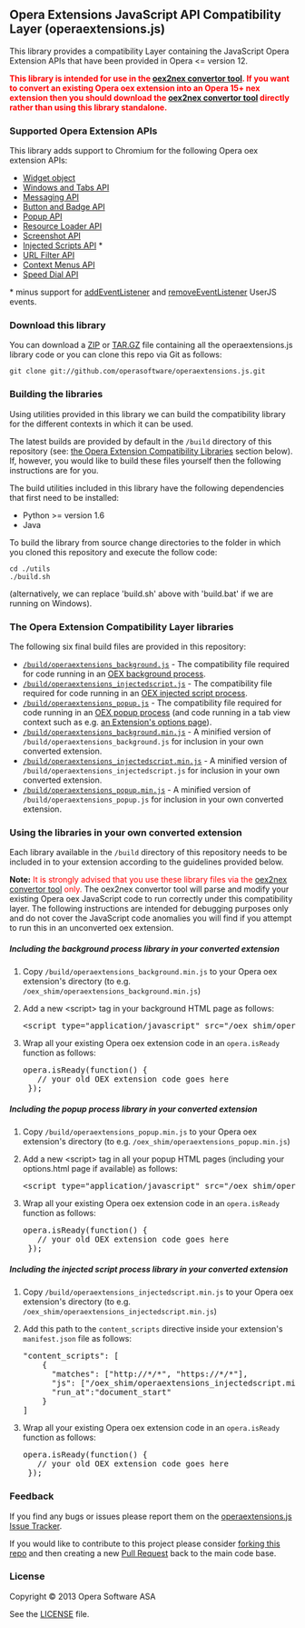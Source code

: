 ## Opera Extensions JavaScript API Compatibility Layer (operaextensions.js)

This library provides a compatibility Layer containing the JavaScript Opera Extension APIs that have been provided in Opera <= version 12.

**<font color="red">This library is intended for use in the [oex2nex convertor tool](https://github.com/operasoftware/oex2nex). If you want to convert an existing Opera oex extension into an Opera 15+ nex extension then you should download the [oex2nex convertor tool](https://github.com/operasoftware/oex2nex) directly rather than using this library standalone.</font>**

### Supported Opera Extension APIs

This library adds support to Chromium for the following Opera oex extension APIs:

- [Widget object](http://dev.opera.com/articles/view/extensions-api-widget-object/)
- [Windows and Tabs API](http://dev.opera.com/articles/view/extensions-api-windows-tabs)
- [Messaging API](http://dev.opera.com/articles/view/extensions-api-messaging)
- [Button and Badge API](http://dev.opera.com/articles/view/extensions-api-browser-toolbar)
- [Popup API](http://dev.opera.com/articles/view/extensions-api-popup)
- [Resource Loader API](http://dev.opera.com/articles/view/extensions-api-resourceloader)
- [Screenshot API](http://dev.opera.com/articles/view/extensions-api-screenshot)
- [Injected Scripts API](http://dev.opera.com/articles/view/extensions-api-injected-scripts) *
- [URL Filter API](http://dev.opera.com/articles/view/extensions-api-urlfilter)
- [Context Menus API](http://dev.opera.com/articles/view/extensions-api-contextmenu)
- [Speed Dial API](http://dev.opera.com/articles/view/extensions-api-speeddial)

\* minus support for [addEventListener](http://dev.opera.com/articles/view/extensions-api-opera-addEventListener) and [removeEventListener](http://dev.opera.com/articles/view/extensions-api-opera-removeEventListener) UserJS events.

### Download this library

You can download a [ZIP](https://github.com/operasoftware/operaextensions.js/zipball/master) or [TAR.GZ](https://github.com/operasoftware/operaextensions.js/tarball/master) file containing all the operaextensions.js library code or you can clone this repo via Git as follows:

    git clone git://github.com/operasoftware/operaextensions.js.git

### Building the libraries

Using utilities provided in this library we can build the compatibility library for the different contexts in which it can be used.

The latest builds are provided by default in the `/build` directory of this repository (see: [the Opera Extension Compatibility Libraries](#the-opera-extension-compatibility-layer-libraries) section below). If, however, you would like to build these files yourself then the following instructions are for you.

The build utilities included in this library have the following dependencies that first need to be installed:

* Python >= version 1.6
* Java

To build the library from source change directories to the folder in which you cloned this repository and execute the follow code:

    cd ./utils
    ./build.sh

(alternatively, we can replace 'build.sh' above with 'build.bat' if we are running on Windows).

### The Opera Extension Compatibility Layer libraries

The following six final build files are provided in this repository:

* [`/build/operaextensions_background.js`](https://github.com/operasoftware/operaextensions.js/blob/master/build/operaextensions_background.js) - The compatibility file required for code running in an [OEX background process](http://dev.opera.com/articles/view/whats-in-an-opera-extension/#bgprocess).
* [`/build/operaextensions_injectedscript.js`](https://github.com/operasoftware/operaextensions.js/blob/master/build/operaextensions_injectedscript.js) - The compatibility file required for code running in an [OEX injected script process](http://dev.opera.com/articles/view/whats-in-an-opera-extension/#injected).
* [`/build/operaextensions_popup.js`](https://github.com/operasoftware/operaextensions.js/blob/master/build/operaextensions_popup.js) - The compatibility file required for code running in an [OEX popup process](http://dev.opera.com/articles/view/whats-in-an-opera-extension/#popup) (and code running in a tab view context such as e.g. [an Extension's options page](http://dev.opera.com/articles/view/whats-in-an-opera-extension/#options)).
* [`/build/operaextensions_background.min.js`](https://github.com/operasoftware/operaextensions.js/blob/master/build/operaextensions_background.min.js) - A minified version of `/build/operaextensions_background.js` for inclusion in your own converted extension.
* [`/build/operaextensions_injectedscript.min.js`](https://github.com/operasoftware/operaextensions.js/blob/master/build/operaextensions_injectedscript.min.js) - A minified version of `/build/operaextensions_injectedscript.js` for inclusion in your own converted extension.
* [`/build/operaextensions_popup.min.js`](https://github.com/operasoftware/operaextensions.js/blob/master/build/operaextensions_popup.min.js) - A minified version of `/build/operaextensions_popup.js` for inclusion in your own converted extension.

### Using the libraries in your own converted extension

Each library available in the `/build` directory of this repository needs to be included in to your extension according to the guidelines provided below.

**Note:** <font color="red">It is strongly advised that you use these library files via the [oex2nex convertor tool](https://github.com/operasoftware/oex2nex) only.</font> The oex2nex convertor tool will parse and modify your existing Opera oex JavaScript code to run correctly under this compatibility layer. The following instructions are intended for debugging purposes only and do not cover the JavaScript code anomalies you will find if you attempt to run this in an unconverted oex extension.

##### Including the background process library in your converted extension

1. Copy `/build/operaextensions_background.min.js` to your Opera oex extension's directory (to e.g. `/oex_shim/operaextensions_background.min.js`)
2. Add a new &lt;script&gt; tag in your background HTML page as follows:

    <pre>&lt;script type="application/javascript" src="/oex_shim/operaextensions_background.min.js"&gt;&lt;/script&gt;</pre>

3. Wrap all your existing Opera oex extension code in an `opera.isReady` function as follows:

    <pre>opera.isReady(function() {
      // your old OEX extension code goes here
    });</pre>

##### Including the popup process library in your converted extension

1. Copy `/build/operaextensions_popup.min.js` to your Opera oex extension's directory (to e.g. `/oex_shim/operaextensions_popup.min.js`)
2. Add a new &lt;script&gt; tag in all your popup HTML pages (including your options.html page if available) as follows:

    <pre>&lt;script type="application/javascript" src="/oex_shim/operaextensions_popup.min.js"&gt;&lt;/script&gt;</pre>

3. Wrap all your existing Opera oex extension code in an `opera.isReady` function as follows:

    <pre>opera.isReady(function() {
      // your old OEX extension code goes here
    });</pre>

##### Including the injected script process library in your converted extension

1. Copy `/build/operaextensions_injectedscript.min.js` to your Opera oex extension's directory (to e.g. `/oex_shim/operaextensions_injectedscript.min.js`)
2. Add this path to the `content_scripts` directive inside your extension's `manifest.json` file as follows:

   <pre>"content_scripts": [
       {
         "matches": ["http://*/*", "https://*/*"],
         "js": ["/oex_shim/operaextensions_injectedscript.min.js"],
         "run_at":"document_start"
       }
   ]</pre>

3. Wrap all your existing Opera oex extension code in an `opera.isReady` function as follows:

    <pre>opera.isReady(function() {
      // your old OEX extension code goes here
    });</pre>

### Feedback

If you find any bugs or issues please report them on the [operaextensions.js Issue Tracker](https://github.com/operasoftware/operaextensions.js/issues).

If you would like to contribute to this project please consider [forking this repo](https://github.com/operasoftware/operaextensions.js/fork) and then creating a new [Pull Request](https://github.com/operasoftware/operaextensions.js/pulls) back to the main code base.

### License

Copyright &copy; 2013 Opera Software ASA

See the [LICENSE](https://github.com/operasoftware/operaextensions.js/blob/master/LICENSE) file.
